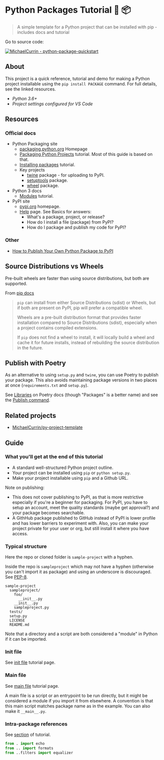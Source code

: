# Python Packages Tutorial 🐍 📦
>  A simple template for a Python project that can be installed with pip - includes docs and tutorial
  
Go to source code:

[![MichaelCurrin - python-package-quickstart](https://img.shields.io/static/v1?label=MichaelCurrin&message=python-package-quickstart&color=blue&logo=github)](https://github.com/MichaelCurrin/python-package-quickstart)


## About

This project is a quick reference, tutorial and demo for making a Python project installable using the `pip install PACKAGE` command. For full details, see the linked resources.

- _Python 3.6+_
- _Project settings configured for VS Code_


## Resources

### Official docs

- Python Packaging site
    - [packaging.python.org](https://packaging.python.org) Homepage
    - [Packaging Python Projects](https://packaging.python.org/tutorials/packaging-projects/) tutorial. Most of this guide is based on that.
    - [Installing packages](https://packaging.python.org/tutorials/installing-packages/) tutorial.
    - Key projects
        - [twine](https://packaging.python.org/key_projects/#twine) package - for uploading to PyPI.
        - [setuptools](https://packaging.python.org/key_projects/#setuptools) package.
        - [wheel](https://packaging.python.org/key_projects/#wheel) package.
- Python 3 docs
    - [Modules](https://docs.python.org/3/tutorial/modules.html#packages) tutorial.
- PyPI site
    - [pypi.org](https://pypi.org/) homepage.
    - [Help](https://pypi.org/help/) page. See Basics for answers:
        - What's a package, project, or release?
        - How do I install a file (package) from PyPI?
        - How do I package and publish my code for PyPI?

### Other

- [How to Publish Your Own Python Package to PyPI](https://realpython.com/courses/how-to-publish-your-own-python-package-pypi/)


## Source Distributions vs Wheels

Pre-built wheels are faster than using source distributions, but both are supported.

From [pip docs](https://packaging.python.org/tutorials/installing-packages/#source-distributions-vs-wheels)

> `pip` can install from either Source Distributions (sdist) or Wheels, but if both are present on PyPI, pip will prefer a compatible wheel.
>
> Wheels are a pre-built distribution format that provides faster installation compared to Source Distributions (sdist), especially when a project contains compiled extensions.
>
> If `pip` does not find a wheel to install, it will locally build a wheel and cache it for future installs, instead of rebuilding the source distribution in the future.


## Publish with Poetry

As an alternative to using `setup.py` and `twine`, you can use Poetry to publish your package. This also avoids maintaining package versions in two places at once (`requirements.txt` and `setup.py`).

See [Libraries](https://python-poetry.org/docs/libraries) on Poetry docs (though "Packages" is a better name) and see the [Publish command](https://python-poetry.org/docs/cli#publish).


## Related projects

- [MichaelCurrin/py-project-template](https://github.com/MichaelCurrin/py-project-template)


## Guide

### What you'll get at the end of this tutorial

- A standard well-structured Python project outline.
- Your project can be installed using `pip` or `python setup.py`.
- Make your project installable using `pip` and a Github URL. 

Note on publishing: 

- This does not cover publishing to PyPI, as that is more restrictive especially if you're a beginner for packaging. For PyPI, you have to setup an account, meet the quality standards (maybe get approval?) and your package becomes searchable. 
- A GithHub package published to GitHub instead of PyPI is lower profile and has lower barriers to experiment with. Also, you can make your project private for your user or org, but still install it where you have access.

### Typical structure

Here the repo or cloned folder is `sample-project` with a hyphen.

Inside the repo is `sampleproject` which may not have a hyphen (otherwise you can't import it as package) and using an underscore is discouraged. See [PEP-8](https://www.python.org/dev/peps/pep-0008/#id40).

```
sample-project
  sampleproject/
    foo/
      __init__.py
    __init__.py
    sampleproject.py
  tests/
  setup.py
  LICENSE
  README.md
```

Note that a directory and a script are both considered a "module" in Python if it can be imported.

### Init file

See [init file](init-file.md) tutorial page.

### Main file

See [main file](main-file.md) tutorial page.

A main file is a script or an entrypoint to be run directly, but it might be considered a module if you import it from elsewhere. A convention is that this main script matches package name as in the example. You can also make it `__main__.py`.

### Intra-package references

See [section](https://docs.python.org/3/tutorial/modules.html#intra-package-references) of tutorial.

```python
from . import echo
from .. import formats
from ..filters import equalizer
```
